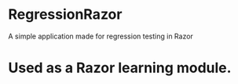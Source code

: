 # RegressionRazor


A simple application made for regression testing in Razor

# Used as a Razor learning module.
